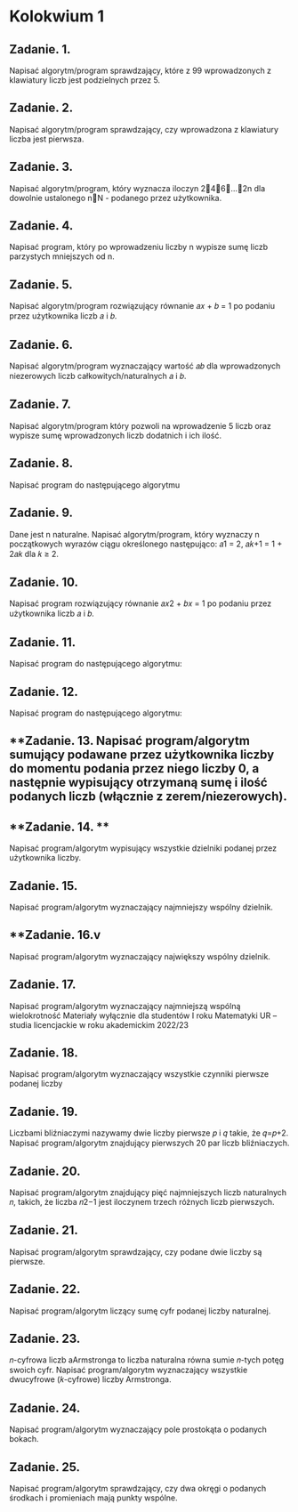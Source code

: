 # Kolokwium 1

## **Zadanie. 1.**
Napisać algorytm/program sprawdzający, które z 99 wprowadzonych z
klawiatury liczb jest podzielnych przez 5.

## **Zadanie. 2.**
Napisać algorytm/program sprawdzający, czy wprowadzona z klawiatury
liczba jest pierwsza.

## **Zadanie. 3.**
Napisać algorytm/program, który wyznacza iloczyn 246...2n dla dowolnie
ustalonego nN - podanego przez użytkownika.

## **Zadanie. 4.**
Napisać program, który po wprowadzeniu liczby n wypisze sumę liczb
parzystych mniejszych od n.

## **Zadanie. 5.**
Napisać algorytm/program rozwiązujący równanie 𝑎𝑥 + 𝑏 = 1 po podaniu
przez użytkownika liczb 𝑎 i 𝑏.

## **Zadanie. 6.**
Napisać algorytm/program wyznaczający wartość 𝑎𝑏 dla wprowadzonych
niezerowych liczb całkowitych/naturalnych 𝑎 i 𝑏.

## **Zadanie. 7.**
Napisać algorytm/program który pozwoli na wprowadzenie 5 liczb oraz
wypisze sumę wprowadzonych liczb dodatnich i ich ilość.

## **Zadanie. 8.**
Napisać program do następującego algorytmu

## **Zadanie. 9.**
Dane jest n naturalne. Napisać algorytm/program, który wyznaczy n
początkowych wyrazów ciągu określonego następująco: 𝑎1 = 2, 𝑎𝑘+1 = 1 + 2𝑎𝑘 dla
𝑘 ≥ 2.

## **Zadanie. 10.**
Napisać program rozwiązujący równanie 𝑎𝑥2 + 𝑏𝑥 = 1 po podaniu przez
użytkownika liczb 𝑎 i 𝑏.

## **Zadanie. 11.** 
Napisać program do następującego algorytmu:

## **Zadanie. 12.**
Napisać program do następującego algorytmu:

## **Zadanie. 13. Napisać program/algorytm sumujący podawane przez użytkownika liczby do momentu podania przez niego liczby 0, a następnie wypisujący otrzymaną sumę i ilość podanych liczb (włącznie z zerem/niezerowych).

## **Zadanie. 14. **
Napisać program/algorytm wypisujący wszystkie dzielniki podanej przez użytkownika liczby.

## **Zadanie. 15.** 
Napisać program/algorytm wyznaczający najmniejszy wspólny dzielnik.

## **Zadanie. 16.v 
Napisać program/algorytm wyznaczający największy wspólny dzielnik.

## **Zadanie. 17.** 
Napisać program/algorytm wyznaczający najmniejszą wspólną wielokrotność
Materiały wyłącznie dla studentów I roku Matematyki UR – studia licencjackie w
roku akademickim 2022/23

## **Zadanie. 18.** 
Napisać program/algorytm wyznaczający wszystkie czynniki pierwsze podanej liczby

## **Zadanie. 19.** 
Liczbami bliźniaczymi nazywamy dwie liczby pierwsze 𝑝 i 𝑞 takie, że 𝑞=𝑝+2. Napisać program/algorytm znajdujący pierwszych 20 par liczb bliźniaczych.

## **Zadanie. 20.** 
Napisać program/algorytm znajdujący pięć najmniejszych liczb naturalnych 𝑛, takich, że liczba 𝑛2−1 jest iloczynem trzech różnych liczb pierwszych.

## **Zadanie. 21.** 
Napisać program/algorytm sprawdzający, czy podane dwie liczby są pierwsze.

## **Zadanie. 22.**
Napisać program/algorytm liczący sumę cyfr podanej liczby naturalnej.

## **Zadanie. 23.**
𝑛-cyfrowa liczb aArmstronga to liczba naturalna równa sumie 𝑛-tych potęg swoich cyfr. Napisać program/algorytm wyznaczający wszystkie dwucyfrowe (𝑘-cyfrowe) liczby Armstronga.

## **Zadanie. 24.**
Napisać program/algorytm wyznaczający pole prostokąta o podanych bokach.

## **Zadanie. 25.**
Napisać program/algorytm sprawdzający, czy dwa okręgi o podanych środkach i promieniach mają punkty wspólne.

